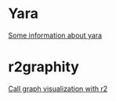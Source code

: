 <!-- TITLE: Misc helpers -->

# Yara
[Some information about yara](https://github.com/radare/radare2/blob/master/doc/yara.md)

# r2graphity
[Call graph visualization with r2](https://github.com/pinkflawd/r2graphity)